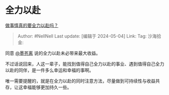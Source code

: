 # 全力以赴
[做事情真的要全力以赴吗？](https://www.zhihu.com/question/29374171/answer/2979442020)

> Author: #NellNell
> Last update: [编辑于 2024-05-04]
> Link:
> Tag:
> 沙海拾金:

同意 [@墨苍离](https://www.zhihu.com/people/00a69a0323d435435c7bbd0f1bd535e5) 说的全力以赴未必带来最大收益。

不过话说回来，人这一辈子，能找到值得自己全力以赴的事业、遇到值得自己全力以赴的同伴，是一件多么幸运和幸福的事啊。

唯一需要提醒的，就是在全力以赴的同时注意方法，尽量做到可持续性与收益共存，让这幸福能够更加持久一些。